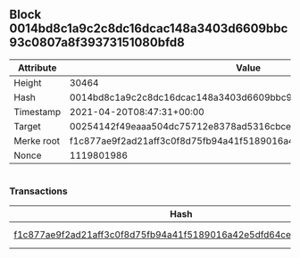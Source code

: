 ## Block 0014bd8c1a9c2c8dc16dcac148a3403d6609bbc93c0807a8f39373151080bfd8

Attribute | Value
--- | ---
Height | 30464
Hash | 0014bd8c1a9c2c8dc16dcac148a3403d6609bbc93c0807a8f39373151080bfd8
Timestamp | 2021-04-20T08:47:31+00:00
Target | 00254142f49eaaa504dc75712e8378ad5316cbcead634704b3734b6271167cc4
Merke root | f1c877ae9f2ad21aff3c0f8d75fb94a41f5189016a42e5dfd64ce0f1604fe9b8
Nonce | 1119801986

```

```

### Transactions

Hash | Amount
--- | ---
[f1c877ae9f2ad21aff3c0f8d75fb94a41f5189016a42e5dfd64ce0f1604fe9b8](f1c877ae9f2ad21aff3c0f8d75fb94a41f5189016a42e5dfd64ce0f1604fe9b8.md) | 10.00000000 SKEPTI 
